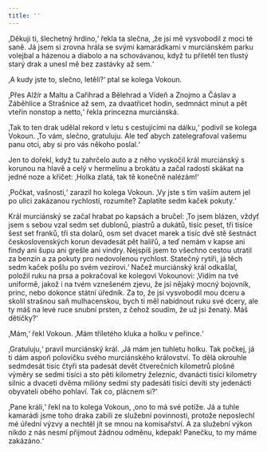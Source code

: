 ```yaml
---
title: ''
---
```


‚Děkuji ti, šlechetný hrdino,‘ řekla ta slečna, ‚že jsi mě vysvobodil z moci té saně. Já jsem si zrovna hrála se svými kamarádkami v murciánském parku volejbal a házenou a diabolo a na schovávanou, když tu přiletěl ten tlustý starý drak a unesl mě bez zastávky až sem.‘

‚A kudy jste to, slečno, letěli?‘ ptal se kolega Vokoun.

‚Přes Alžír a Maltu a Cařihrad a Bělehrad a Vídeň a Znojmo a Čáslav a Záběhlice a Strašnice až sem, za dvaatřicet hodin, sedmnáct minut a pět vteřin nonstop a netto,‘ řekla princezna murciánská.

‚Tak to ten drak udělal rekord v letu s cestujícími na dálku,‘ podivil se kolega Vokoun. ‚To vám, slečno, gratuluju. Ale teď abych zatelegrafoval vašemu panu otci, aby si pro vás někoho poslal.‘

Jen to dořekl, když tu zahrčelo auto a z něho vyskočil král murciánský s korunou na hlavě a celý v hermelínu a brokátu a začal radostí skákat na jedné noze a křičet: ‚Holka zlatá, tak tě konečně nalézám!‘

‚Počkat, vašnosti,‘ zarazil ho kolega Vokoun. ‚Vy jste s tím vaším autem jel po ulici zakázanou rychlostí, rozumíte? Zaplatíte sedm kaček pokuty.‘

Král murciánský se začal hrabat po kapsách a bručel: ‚To jsem blázen, vždyť jsem s sebou vzal sedm set dublonů, piastrů a dukátů, tisíc peset, tři tisíce šest set franků, tři sta dolarů, osm set dvacet marek a tisíc dvě stě šestnáct československých korun devadesát pět halířů, a teď nemám v kapse ani findy ani šupu ani grešle ani vindry. Nejspíš jsem to všechno cestou utratil za benzín a za pokuty pro nedovolenou rychlost. Statečný rytíři, já těch sedm kaček pošlu po svém vezírovi.‘ Načež murciánský král odkašlal, položil ruku na prsa a pokračoval ke kolegovi Vokounovi: ‚Vidím na tvé uniformě, jakož i na tvém vznešeném zjevu, že jsi nějaký mocný bojovník, princ, nebo dokonce státní úředník. Za to, že jsi vysvobodil mou dceru a skolil strašnou saň mulhacenskou, bych ti měl nabídnout ruku své dcery, ale ty máš na levé ruce snubní prsten, z čehož soudím, že už jsi ženatý. Máš dětičky?‘

‚Mám,‘ řekl Vokoun. ‚Mám tříletého kluka a holku v peřince.‘

‚Gratuluju,‘ pravil murciánský král. ‚Já mám jen tuhletu holku. Tak počkej, já ti dám aspoň polovičku svého murciánského království. To dělá okrouhle sedmdesát tisíc čtyři sta padesát devět čtverečních kilometrů plošné výměry se sedmi tisíci a sto pěti kilometry železnic, dvanácti tisíci kilometry silnic a dvaceti dvěma milióny sedmi sty padesáti tisíci devíti sty jedenácti obyvateli obého pohlaví. Tak co, plácnem si?‘

‚Pane králi,‘ řekl na to kolega Vokoun, ‚ono to má své potíže. Já a tuhle kamarádi jsme toho draka zabili ze služební povinnosti, protože neposlechl mé úřední výzvy a nechtěl jít se mnou na komisařství. A za služební výkon nikdo z nás nesmí přijmout žádnou odměnu, kdepak! Panečku, to my máme zakázáno.‘
